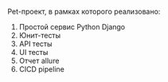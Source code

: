 Pet-проект, в рамках которого реализовано:
1) Простой сервис Python Django
2) Юнит-тесты
3) API тесты
4) UI тесты
5) Отчет allure
6) CICD pipeline
